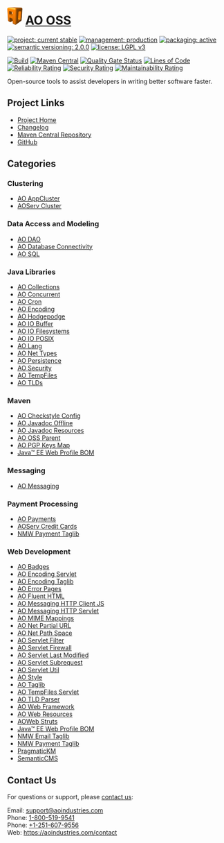 # [<img src="ao-logo.png" alt="AO Logo" width="35" height="40">](https://github.com/ao-apps) [AO OSS](https://github.com/ao-apps/ao-oss)

[![project: current stable](https://oss.aoapps.com/ao-badges/project-current-stable.svg)](https://aoindustries.com/life-cycle#project-current-stable)
[![management: production](https://oss.aoapps.com/ao-badges/management-production.svg)](https://aoindustries.com/life-cycle#management-production)
[![packaging: active](https://oss.aoapps.com/ao-badges/packaging-active.svg)](https://aoindustries.com/life-cycle#packaging-active)  
[![semantic versioning: 2.0.0](https://oss.aoapps.com/ao-badges/semver-2.0.0.svg)](http://semver.org/spec/v2.0.0.html)
[![license: LGPL v3](https://oss.aoapps.com/ao-badges/license-lgpl-3.0.svg)](https://www.gnu.org/licenses/lgpl-3.0)

[![Build](https://github.com/ao-apps/ao-oss/workflows/Build/badge.svg?branch=master)](https://github.com/ao-apps/ao-oss/actions?query=workflow%3ABuild)
[![Maven Central](https://maven-badges.herokuapp.com/maven-central/com.aoapps/ao-oss/badge.svg)](https://maven-badges.herokuapp.com/maven-central/com.aoapps/ao-oss)
[![Quality Gate Status](https://sonarcloud.io/api/project_badges/measure?branch=master&project=com.aoapps%3Aao-oss&metric=alert_status)](https://sonarcloud.io/dashboard?branch=master&id=com.aoapps%3Aao-oss)
[![Lines of Code](https://sonarcloud.io/api/project_badges/measure?branch=master&project=com.aoapps%3Aao-oss&metric=ncloc)](https://sonarcloud.io/component_measures?branch=master&id=com.aoapps%3Aao-oss&metric=ncloc)  
[![Reliability Rating](https://sonarcloud.io/api/project_badges/measure?branch=master&project=com.aoapps%3Aao-oss&metric=reliability_rating)](https://sonarcloud.io/component_measures?branch=master&id=com.aoapps%3Aao-oss&metric=Reliability)
[![Security Rating](https://sonarcloud.io/api/project_badges/measure?branch=master&project=com.aoapps%3Aao-oss&metric=security_rating)](https://sonarcloud.io/component_measures?branch=master&id=com.aoapps%3Aao-oss&metric=Security)
[![Maintainability Rating](https://sonarcloud.io/api/project_badges/measure?branch=master&project=com.aoapps%3Aao-oss&metric=sqale_rating)](https://sonarcloud.io/component_measures?branch=master&id=com.aoapps%3Aao-oss&metric=Maintainability)

Open-source tools to assist developers in writing better software faster.

## Project Links
* [Project Home](https://oss.aoapps.com/)
* [Changelog](https://oss.aoapps.com/changelog)
* [Maven Central Repository](https://central.sonatype.com/search?namespace=com.aoapps&q=a%3Aao-oss)
* [GitHub](https://github.com/ao-apps/ao-oss)

## Categories
### Clustering
* [AO AppCluster](https://github.com/ao-apps/ao-appcluster)
* [AOServ Cluster](https://github.com/ao-apps/aoserv-cluster)
### Data Access and Modeling
* [AO DAO](https://github.com/ao-apps/ao-dao)
* [AO Database Connectivity](https://github.com/ao-apps/ao-dbc)
* [AO SQL](https://github.com/ao-apps/ao-sql)
### Java Libraries
* [AO Collections](https://github.com/ao-apps/ao-collections)
* [AO Concurrent](https://github.com/ao-apps/ao-concurrent)
* [AO Cron](https://github.com/ao-apps/ao-cron)
* [AO Encoding](https://github.com/ao-apps/ao-encoding)
* [AO Hodgepodge](https://github.com/ao-apps/ao-hodgepodge)
* [AO IO Buffer](https://github.com/ao-apps/ao-io-buffer)
* [AO IO Filesystems](https://github.com/ao-apps/ao-io-filesystems)
* [AO IO POSIX](https://github.com/ao-apps/ao-io-posix)
* [AO Lang](https://github.com/ao-apps/ao-lang)
* [AO Net Types](https://github.com/ao-apps/ao-net-types)
* [AO Persistence](https://github.com/ao-apps/ao-persistence)
* [AO Security](https://github.com/ao-apps/ao-security)
* [AO TempFiles](https://github.com/ao-apps/ao-tempfiles)
* [AO TLDs](https://github.com/ao-apps/ao-tlds)
### Maven
* [AO Checkstyle Config](https://github.com/ao-apps/ao-checkstyle-config)
* [AO Javadoc Offline](https://github.com/ao-apps/ao-javadoc-offline)
* [AO Javadoc Resources](https://github.com/ao-apps/ao-javadoc-resources)
* [AO OSS Parent](https://github.com/ao-apps/ao-oss-parent)
* [AO PGP Keys Map](https://github.com/ao-apps/pgp-keys-map)
* [Java™ EE Web Profile BOM](https://github.com/ao-apps/javaee-web-api-bom)
### Messaging
* [AO Messaging](https://github.com/ao-apps/ao-messaging)
### Payment Processing
* [AO Payments](https://github.com/ao-apps/ao-payments)
* [AOServ Credit Cards](https://github.com/ao-apps/aoserv-credit-cards)
* [NMW Payment Taglib](https://github.com/newmediaworks/nmw-payment-taglib)
### Web Development
* [AO Badges](https://github.com/ao-apps/ao-badges)
* [AO Encoding Servlet](https://github.com/ao-apps/ao-encoding-servlet)
* [AO Encoding Taglib](https://github.com/ao-apps/ao-encoding-taglib)
* [AO Error Pages](https://github.com/ao-apps/ao-error-pages)
* [AO Fluent HTML](https://github.com/ao-apps/ao-fluent-html)
* [AO Messaging HTTP Client JS](https://github.com/ao-apps/ao-messaging-http-client-js)
* [AO Messaging HTTP Servlet](https://github.com/ao-apps/ao-messaging-http-servlet)
* [AO MIME Mappings](https://github.com/ao-apps/ao-mime-mappings)
* [AO Net Partial URL](https://github.com/ao-apps/ao-net-partial-url)
* [AO Net Path Space](https://github.com/ao-apps/ao-net-path-space)
* [AO Servlet Filter](https://github.com/ao-apps/ao-servlet-filter)
* [AO Servlet Firewall](https://github.com/ao-apps/ao-servlet-firewall)
* [AO Servlet Last Modified](https://github.com/ao-apps/ao-servlet-last-modified)
* [AO Servlet Subrequest](https://github.com/ao-apps/ao-servlet-subrequest)
* [AO Servlet Util](https://github.com/ao-apps/ao-servlet-util)
* [AO Style](https://github.com/ao-apps/ao-style)
* [AO Taglib](https://github.com/ao-apps/ao-taglib)
* [AO TempFiles Servlet](https://github.com/ao-apps/ao-tempfiles-servlet)
* [AO TLD Parser](https://github.com/ao-apps/ao-tld-parser)
* [AO Web Framework](https://github.com/ao-apps/ao-web-framework)
* [AO Web Resources](https://github.com/ao-apps/ao-web-resources)
* [AOWeb Struts](https://github.com/ao-apps/aoweb-struts)
* [Java™ EE Web Profile BOM](https://github.com/ao-apps/javaee-web-api-bom)
* [NMW Email Taglib](https://github.com/newmediaworks/nmw-email-taglib)
* [NMW Payment Taglib](https://github.com/newmediaworks/nmw-payment-taglib)
* [PragmaticKM](https://github.com/ao-apps/pragmatickm)
* [SemanticCMS](https://github.com/ao-apps/semanticcms)

## Contact Us
For questions or support, please [contact us](https://aoindustries.com/contact):

Email: [support@aoindustries.com](mailto:support@aoindustries.com)  
Phone: [1-800-519-9541](tel:1-800-519-9541)  
Phone: [+1-251-607-9556](tel:+1-251-607-9556)  
Web: https://aoindustries.com/contact
